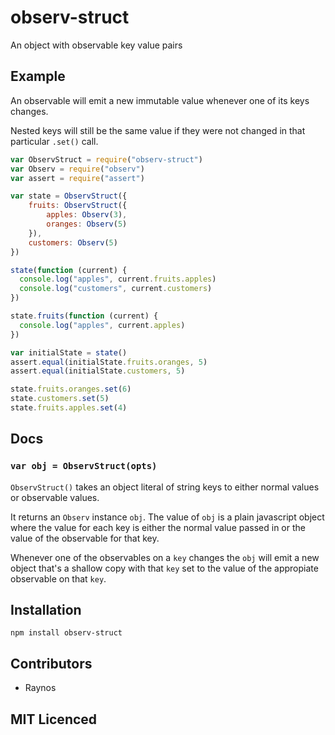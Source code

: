 # observ-struct

<!--
    [![build status][1]][2]
    [![NPM version][3]][4]
    [![Coverage Status][5]][6]
    [![gemnasium Dependency Status][7]][8]
    [![Davis Dependency status][9]][10]
-->

<!-- [![browser support][11]][12] -->

An object with observable key value pairs

## Example

An observable will emit a new immutable value whenever one of
  its keys changes.

Nested keys will still be the same value if they were not changed
  in that particular `.set()` call.

```js
var ObservStruct = require("observ-struct")
var Observ = require("observ")
var assert = require("assert")

var state = ObservStruct({
    fruits: ObservStruct({
        apples: Observ(3),
        oranges: Observ(5)
    }),
    customers: Observ(5)
})

state(function (current) {
  console.log("apples", current.fruits.apples)
  console.log("customers", current.customers)
})

state.fruits(function (current) {
  console.log("apples", current.apples)
})

var initialState = state()
assert.equal(initialState.fruits.oranges, 5)
assert.equal(initialState.customers, 5)

state.fruits.oranges.set(6)
state.customers.set(5)
state.fruits.apples.set(4)
```

## Docs

### `var obj = ObservStruct(opts)`

`ObservStruct()` takes an object literal of string keys to either
  normal values or observable values.

It returns an `Observ` instance `obj`. The value of `obj` is 
  a plain javascript object where the value for each key is either
  the normal value passed in or the value of the observable for
  that key. 

Whenever one of the observables on a `key` changes the `obj` will
  emit a new object that's a shallow copy with that `key` set to
  the value of the appropiate observable on that `key`.

## Installation

`npm install observ-struct`

## Contributors

 - Raynos

## MIT Licenced

  [1]: https://secure.travis-ci.org/Raynos/observ-struct.png
  [2]: https://travis-ci.org/Raynos/observ-struct
  [3]: https://badge.fury.io/js/observ-struct.png
  [4]: https://badge.fury.io/js/observ-struct
  [5]: https://coveralls.io/repos/Raynos/observ-struct/badge.png
  [6]: https://coveralls.io/r/Raynos/observ-struct
  [7]: https://gemnasium.com/Raynos/observ-struct.png
  [8]: https://gemnasium.com/Raynos/observ-struct
  [9]: https://david-dm.org/Raynos/observ-struct.png
  [10]: https://david-dm.org/Raynos/observ-struct
  [11]: https://ci.testling.com/Raynos/observ-struct.png
  [12]: https://ci.testling.com/Raynos/observ-struct
